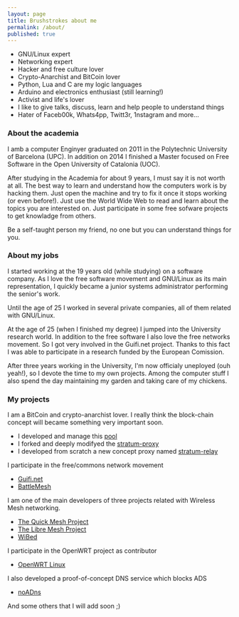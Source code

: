 ```yaml
---
layout: page
title: Brushstrokes about me
permalink: /about/
published: true
---
```


- GNU/Linux expert
- Networking expert
- Hacker and free culture lover
- Crypto-Anarchist and BitCoin lover
- Python, Lua and C are my logic languages
- Arduino and electronics enthusiast (still learning!)
- Activist and life's lover
- I like to give talks, discuss, learn and help people to understand things
- Hater of Faceb00k, Whats4pp, Twitt3r, 1nstagram and more...

### About the academia
I amb a computer Enginyer graduated on 2011 in the Polytechnic University of Barcelona (UPC). In addition on 2014 I finished a Master focused on Free Software in the Open University of Catalonia (UOC).

After studying in the Academia for about 9 years, I must say it is not worth at all. The best way to learn and understand how the computers work is by hacking them. Just open the machine and try to fix it once it stops working (or even before!). Just use the World Wide Web to read and learn about the topics you are interested on. Just participate in some free sofware projects to get knowladge from others.

Be a self-taught person my friend, no one but you can understand things for you.

### About my jobs 
I started working at the 19 years old (while studying) on a software company. As I love the free software movement and GNU/Linux as its main representation, I quickly became a junior systems administrator performing the senior's work. 

Until the age of 25 I worked in several private companies, all of them related with GNU/Linux.

At the age of 25 (when I finished my degree) I jumped into the University research world. In addition to the free software I also love the free networks movement. So I got very involved in the Guifi.net project. Thanks to this fact I was able to participate in a research funded by the European Comission.

After three years working in the University, I'm now officialy uneployed (ouh yeah!), so I devote the time to my own projects. Among the computer stuff I also spend the day maintaining my garden and taking care of my chickens.


### My projects
I am a BitCoin and crypto-anarchist lover. I really think the block-chain concept will became something very important soon.

- I developed and manage this [pool](http://magicpool.org)
- I forked and deeply modifyed the [stratum-proxy](https://github.com/p4u/stratum-proxy-ng)
- I developed from scratch a new concept proxy named [stratum-relay](https://github.com/p4u/stratum-relay)

I participate in the free/commons network movement

- [Guifi.net](http://guifi.net)
- [BattleMesh](http://battlemesh.org)

I am one of the main developers of three projects related with Wireless Mesh networking.

- [The Quick Mesh Project](http://qmp.cat)
- [The Libre Mesh Project](http://libre-mesh.org)
- [WiBed](http://github.com/battlemesh/wibed)

I participate in the OpenWRT project as contributor

- [OpenWRT Linux](http://openwrt.org)

I also developed a proof-of-concept DNS service which blocks ADS

- [noADns](http://noadns.org)

And some others that I will add soon ;)





